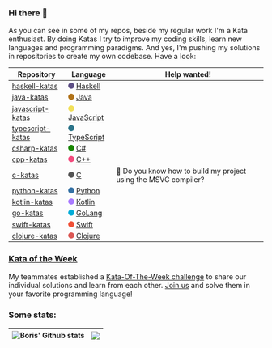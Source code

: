 ### Hi there 👋

As you can see in some of my repos, beside my regular work I'm a Kata enthusiast.
By doing Katas I try to improve my coding skills, learn new languages and programming paradigms.
And yes, I'm pushing my solutions in repositories to create my own codebase. Have a look:

| Repository                                                         | Language                                                                                                       | Help wanted!                                                    |
|--------------------------------------------------------------------|----------------------------------------------------------------------------------------------------------------|-----------------------------------------------------------------|
| [haskell-katas](https://github.com/borisskert/haskell-katas)       | <img src="./assets/haskell.svg" alt="haskell" width="12"/> [Haskell](https://www.haskell.org/)                 |                                                                 |
| [java-katas](https://github.com/borisskert/java-katas)             | <img src="./assets/java.svg" alt="java" width="12"/> [Java](https://openjdk.java.net/)                         |                                                                 |
| [javascript-katas](https://github.com/borisskert/javascript-katas) | <img src="./assets/javascript.svg" alt="javascript" width="12"/> [JavaScript](https://www.javascript.com/)     |                                                                 |
| [typescript-katas](https://github.com/borisskert/typescript-katas) | <img src="./assets/typescript.svg" alt="typescript" width="12"/> [TypeScript](https://www.typescriptlang.org/) |                                                                 |
| [csharp-katas](https://github.com/borisskert/csharp-katas)         | <img src="./assets/csharp.svg" alt="csharp" width="12"/> [C#](https://docs.microsoft.com/en-us/dotnet/csharp/) |                                                                 |
| [cpp-katas](https://github.com/borisskert/cpp-katas)               | <img src="./assets/cpp.svg" alt="cpp" width="12"/> [C++](https://www.cplusplus.com/)                           |                                                                 |
| [c-katas](https://github.com/borisskert/c-katas)                   | <img src="./assets/c.svg" alt="c" width="12"/> [C](https://www.learn-c.org/)                                   | 🤔 Do you know how to build my project using the MSVC compiler? |
| [python-katas](https://github.com/borisskert/python-katas)         | <img src="./assets/python.svg" alt="python" width="12"/> [Python](https://www.python.org/)                     |                                                                 |
| [kotlin-katas](https://github.com/borisskert/kotlin-katas)         | <img src="./assets/kotlin.svg" alt="kotlin" width="12"/> [Kotlin](https://kotlinlang.org/)                     |                                                                 |
| [go-katas](https://github.com/borisskert/go-katas)                 | <img src="./assets/go.svg" alt="go" width="12"/> [GoLang](https://go.dev/)                                     |                                                                 |
| [swift-katas](https://github.com/borisskert/swift-katas)           | <img src="./assets/swift.svg" alt="swift" width="12"/> [Swift](https://www.swift.org/)                         |                                                                 |
| [clojure-katas](https://github.com/borisskert/clojure-katas)       | <img src="./assets/clojure.svg" alt="clojure" width="12"/> [Clojure](https://www.clojure.org/)                 |                                                                 |

### [Kata of the Week](https://www.codewars.com/collections/kata-of-the-week)

My teammates established a [Kata-Of-The-Week challenge](https://www.codewars.com/collections/kata-of-the-week) to share
our individual solutions and learn from each other.
[Join us](https://www.codewars.com/r/5fecuQ) and solve them in your favorite programming language!

### Some stats:

| <img align="center" src="https://github-readme-stats.vercel.app/api?username=borisskert&show_icons=true&hide_title=true&include_all_commits=true&hide=issues,contribs&hide_border=true" alt="Boris' Github stats" /> | <img align="center" src="https://github-readme-stats.vercel.app/api/top-langs/?username=borisskert&layout=compact&hide=HTML&hide_border=true" /> |
|----------------------------------------------------------------------------------------------------------------------------------------------------------------------------------------------------------------------|--------------------------------------------------------------------------------------------------------------------------------------------------|
